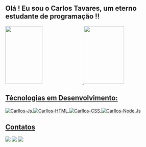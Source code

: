 ## Olá  ! Eu sou o Carlos Tavares, um eterno estudante de programação !!

 <a href="https://github.com/carllostavares">
  <img height="180em" width="48%" src="https://github-readme-stats.vercel.app/api?username=carllostavares&show_icons=true&theme=dark&include_all_commits=true&count_private=true"/>
  <img height="180em" width="50%" src="https://github-readme-stats.vercel.app/api/top-langs/?username=carllostavares&layout=compact&langs_count=7&theme=dark"/>
</div>

## Técnologias em Desenvolvimento: 
<div style="display: inline_block">
  <img align="center" alt="Carllos-Js"src="https://img.shields.io/badge/JavaScript-F7DF1E?style=for-the-badge&logo=javascript&logoColor=black">
  <img align="center" alt="Carllos-HTML"  src="https://img.shields.io/badge/HTML5-E34F26?style=for-the-badge&logo=html5&logoColor=white">
  <img align="center" alt="Carllos-CSS" src="https://img.shields.io/badge/CSS3-1572B6?style=for-the-badge&logo=css3&logoColor=white">
  <img align="center" alt="Carllos-Node.Js" src="https://img.shields.io/badge/Node.js-43853D?style=for-the-badge&logo=node.js&logoColor=white"/>
</div>
  
## Contatos
<div>
  <a href="https://www.instagram.com/kopilando/" target="_blank"><img src="https://img.shields.io/badge/Instagram-E4405F?style=for-the-badge&logo=instagram&logoColor=white" target="_blank"></a>
  <a href = "mailto:carlostavares.dev256@gmail.com"><img src="https://img.shields.io/badge/Gmail-D14836?style=for-the-badge&logo=gmail&logoColor=white" alvo ="_blank"></a>
  <a href="https://www.linkedin.com/in/carlos-tavares-jr-b49595b6/" target="_blank"><img src="https://img.shields.io/badge/LinkedIn-0077B5?style=for-the-badge&logo=linkedin&logoColor=white" target="_blank"></a> 
</div>
